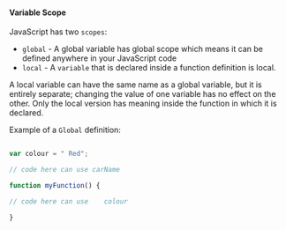 #### Variable Scope
JavaScript has two `scopes`:

+ `global` - A global variable has global scope which means it can be defined anywhere in your JavaScript code
+ `local` - A `variable` that is declared inside a function definition is local.

A local variable can have the same name as a global variable, but it is entirely separate; changing the value of one variable has no effect on the other. Only the local version has meaning inside the function in which it is declared.

Example of a `Global` definition:

```javascript

var colour = " Red";

// code here can use carName

function myFunction() {

// code here can use	colour

}

```
